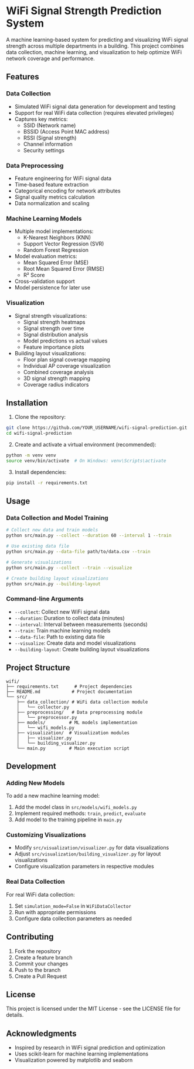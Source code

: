 # WiFi Signal Strength Prediction System

A machine learning-based system for predicting and visualizing WiFi signal strength across multiple departments in a building. This project combines data collection, machine learning, and visualization to help optimize WiFi network coverage and performance.

## Features

### Data Collection
- Simulated WiFi signal data generation for development and testing
- Support for real WiFi data collection (requires elevated privileges)
- Captures key metrics:
  - SSID (Network name)
  - BSSID (Access Point MAC address)
  - RSSI (Signal strength)
  - Channel information
  - Security settings

### Data Preprocessing
- Feature engineering for WiFi signal data
- Time-based feature extraction
- Categorical encoding for network attributes
- Signal quality metrics calculation
- Data normalization and scaling

### Machine Learning Models
- Multiple model implementations:
  - K-Nearest Neighbors (KNN)
  - Support Vector Regression (SVR)
  - Random Forest Regression
- Model evaluation metrics:
  - Mean Squared Error (MSE)
  - Root Mean Squared Error (RMSE)
  - R² Score
- Cross-validation support
- Model persistence for later use

### Visualization
- Signal strength visualizations:
  - Signal strength heatmaps
  - Signal strength over time
  - Signal distribution analysis
  - Model predictions vs actual values
  - Feature importance plots
- Building layout visualizations:
  - Floor plan signal coverage mapping
  - Individual AP coverage visualization
  - Combined coverage analysis
  - 3D signal strength mapping
  - Coverage radius indicators

## Installation

1. Clone the repository:
```bash
git clone https://github.com/YOUR_USERNAME/wifi-signal-prediction.git
cd wifi-signal-prediction
```

2. Create and activate a virtual environment (recommended):
```bash
python -m venv venv
source venv/bin/activate  # On Windows: venv\Scripts\activate
```

3. Install dependencies:
```bash
pip install -r requirements.txt
```

## Usage

### Data Collection and Model Training
```bash
# Collect new data and train models
python src/main.py --collect --duration 60 --interval 1 --train

# Use existing data file
python src/main.py --data-file path/to/data.csv --train

# Generate visualizations
python src/main.py --collect --train --visualize

# Create building layout visualizations
python src/main.py --building-layout
```

### Command-line Arguments
- `--collect`: Collect new WiFi signal data
- `--duration`: Duration to collect data (minutes)
- `--interval`: Interval between measurements (seconds)
- `--train`: Train machine learning models
- `--data-file`: Path to existing data file
- `--visualize`: Create data and model visualizations
- `--building-layout`: Create building layout visualizations

## Project Structure
```
wifi/
├── requirements.txt      # Project dependencies
├── README.md            # Project documentation
└── src/
    ├── data_collection/ # WiFi data collection module
    │   └── collector.py
    ├── preprocessing/   # Data preprocessing module
    │   └── preprocessor.py
    ├── models/         # ML models implementation
    │   └── wifi_models.py
    ├── visualization/  # Visualization modules
    │   ├── visualizer.py
    │   └── building_visualizer.py
    └── main.py         # Main execution script
```

## Development

### Adding New Models
To add a new machine learning model:
1. Add the model class in `src/models/wifi_models.py`
2. Implement required methods: `train`, `predict`, `evaluate`
3. Add model to the training pipeline in `main.py`

### Customizing Visualizations
- Modify `src/visualization/visualizer.py` for data visualizations
- Adjust `src/visualization/building_visualizer.py` for layout visualizations
- Configure visualization parameters in respective modules

### Real Data Collection
For real WiFi data collection:
1. Set `simulation_mode=False` in `WiFiDataCollector`
2. Run with appropriate permissions
3. Configure data collection parameters as needed

## Contributing
1. Fork the repository
2. Create a feature branch
3. Commit your changes
4. Push to the branch
5. Create a Pull Request

## License
This project is licensed under the MIT License - see the LICENSE file for details.

## Acknowledgments
- Inspired by research in WiFi signal prediction and optimization
- Uses scikit-learn for machine learning implementations
- Visualization powered by matplotlib and seaborn

